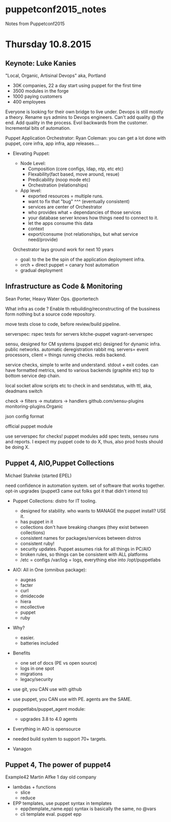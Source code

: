 # puppetconf2015_notes
Notes from Puppetconf2015

Thursday 10.8.2015
==================

Keynote: Luke Kanies
--------------------
"Local, Organic, Artisinal Devops" aka, Portland

* 30K companies, 22 a day start using puppet for the first time
* 3500 modules in the forge
* 1000 paying customers
* 400 employees

Everyone is looking for their own bridge to live under.
Devops is still mostly a theory. Rename sys admins to Devops engineers.
Can't add quality @ the end. Add quality in the process. Evol backwards from the customer.
Incremental bits of automation.

Puppet Application Orchestrator:
Ryan Coleman:
you can get a lot done with puppet, core infra, app infra, app releases....
* Elevating Puppet:
  * Node Level:
    * Composition (core configs, ldap, ntp, etc etc)
    * Flexability(fact based, move around, resue)
    * Predicability (noop mode etc)
    * Orchestration (relationships)
  * App level:
    * exported resources = multiple runs.
    * want to fix that "bug" ^^^ (eventually consistent)
    * services are center of Orchestrator
    * who provides what + dependancies of those services
    * your database server knows how things need to connect to it.
    * let the apps consume this data
    * context
    * export/consume (not relationships, but what service need/provide)

  Orchestrator lays ground work for next 10 years

  * goal:  to the be the spin of the application deployment infra.
  * orch + direct puppet = canary host automation
  * gradual deployment

Infrastructure as Code & Monitoring
-----------------------------------
Sean Porter, Heavy Water Ops. @portertech

What infra as code ? Enable th rebuilding/reconstructing of the bussiness form nothing but a source code repository.

move tests close to code, before review/build pipeline.

serverspec: rspec tests for servers
kitche-puppet
vagrant-serverspec

sensu, designed for CM systems (puppet etc)
designed for dynamic infra. public networks. automatic deregistration
rabbit mq. servers= event processors, client = things runnig checks. redis backend.

service checks, simple to write and understand. stdout + exit codes. can have formatted metrics, send to various backends (graphite etc)
top to bottom service dep chain.

local socket allow scripts etc to check in and sendstatus, with ttl, aka, deadmans switch

check -> filters -> mutators -> handlers
github.com/sensu-plugins
monitoring-plugins.Organic

json config format

official puppet module

use serverspec for checks! puppet modules add spec tests, senseu runs and reports.
I expect my puppet code to do X, thus, also prod hosts should be doing X.


Puppet 4, AIO,Puppet Collections
--------------------------------
Michael Stahnke
(started EPEL)

need confidence in automation system. set of software that works together.
opt-in upgrades (puppet3 came out folks got it that didn't intend to)
* Puppet Collections: distro for IT tooling.
  * designed for stability. who wants to MANAGE the puppet install? USE it.
  * has puppet in it
  * collections don't have breaking changes (they exist between collections)
  * consistent names for packages/services between distros
  * consistent ruby!
  * security updates. Puppet assumes risk for all things in PC/AIO
  * broken rules, so things can be consistent with ALL platforms
  * /etc = configs /var/log = logs, everything else into /opt/puppetlabs
* AIO: All in One (omnibus package):
  * augeas
  * facter
  * curl
  * dmidecode
  * hiera
  * mcollective
  * puppet
  * ruby
* Why?
  * easier.
  * batteries included
* Benefits
  * one set of docs (PE vs open source)
  * logs in one spot
  * migrations
  * legacy/security
* use git, you CAN use with github
* use puppet, you CAN use with PE. agents are the SAME.

* puppetlabs/puppet_agent module:
  * upgrades 3.8 to 4.0 agents

* Everything in AIO is opensource
* needed build system to support 70+ targets.

* Vanagon

Puppet 4, The power of puppet4
------------------------------
Example42 Martin Alfke
1 day old company

* lambdas + functions
  * slice
  * reduce
* EPP templates, use puppet syntax in templates
  * epp(template_name.epp) syntax is basically the same, no @vars
  * cli template eval. puppet epp <template>
* types , thigns are no longer pure strings
* functions can eval data types
* node inheritance no longer works.
* empty string comparison: empty string used to be false, now its true. yikes
* vars cannot start with: number. capital letter.
* vars cannot contain: dots, hyphens
* hyphers are math operators, san'e be used in module/class names

Upgrading to puppet 4: READ DOCS. READ LOGS FOR DEPS.
Setup From scratch.


10 years of puppet
------------------
cfengine isconf
puppet was originally called blink, reductive labs (ahh yes)


Day 2, Oct 9th 2015
===================

Keynote 1 : Uber head of business intelegence
don't push anything to production that would prevent you from getting a ride back home (be a customer)

Keynote 2 : Martin Jacson from Walmart. 0 nodes - 48k in puppet in 2 years.

Keynotes 3: Depak, all the cool new things.
cfacter

More dynamic configs with consul + puppet
-----------------------------------------
* consul
  * services are base unit.

All services a profile provides = register service in consul (always with a check!)
use the .consul dns service/name for #things.
functions to get lists of ips (dns_resolv() service_discover_dns())

puppet write /etc/consul-template/service.ctmpl
consul writes to /etc/service.conf


PuppetServer 2015 and Beyond
----------------------------
Clojure jetty jruby

Trapperkeeper: clojure service framework.

Scaling: Master of Masters, LB, masters

/etc/puppetlabs/code-staging (no longer hot swapping files under the running processes)
master of masters can push code, atomically to other masters (and itself, aka go-live)
